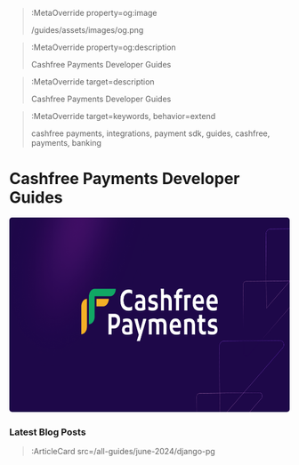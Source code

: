 > :MetaOverride property=og:image
>
> /guides/assets/images/og.png

> :MetaOverride property=og:description
>
> Cashfree Payments Developer Guides

> :MetaOverride target=description
>
> Cashfree Payments Developer Guides

> :MetaOverride target=keywords, behavior=extend
>
> cashfree payments, integrations, payment sdk, guides, cashfree, payments, banking

# Cashfree Payments Developer Guides

<img src="/assets/images/og.png" style="width:770px;height:350px;border-radius:5px;filter: grayscale(10%);">

### Latest Blog Posts

> :ArticleCard src=/all-guides/june-2024/django-pg
